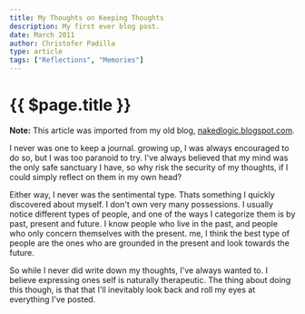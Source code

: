 ```yaml
---
title: My Thoughts on Keeping Thoughts
description: My first ever blog post.
date: March 2011
author: Christofer Padilla
type: article
tags: ["Reflections", "Memories"]
---
```


# {{ $page.title }}

<div class="info"><b>Note:</b> This article was imported from my old blog, <a href="http://nakedlogic.blogspot.com/2011/03/my-thoughts-on-keeping-thoughts.html">nakedlogic.blogspot.com</a>.</div>

I never was one to keep a journal. growing up, I was always encouraged to do so, but I was too paranoid to try. I've always believed that my mind was the only safe sanctuary I have, so why risk the security of my thoughts, if I could simply reflect on them in my own head?

Either way, I never was the sentimental type. Thats something I quickly discovered about myself. I don't own very many possessions. I usually notice different types of people, and one of the ways I categorize them is by past, present and future. I know people who live in the past, and people who only concern themselves with the present. me, I think the best type of people are the ones who are grounded in the present and look towards the future.

So while I never did write down my thoughts, I've always wanted to. I believe expressing ones self is naturally therapeutic. The thing about doing this though, is that that I'll inevitably look back and roll my eyes at everything I've posted.

<TagLinks />

<Comments />
